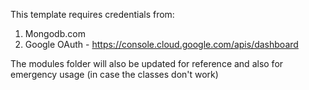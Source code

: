 This template requires credentials from:
1) Mongodb.com
2) Google OAuth - https://console.cloud.google.com/apis/dashboard

The modules folder will also be updated for reference and also for emergency usage (in case the classes don't work)
